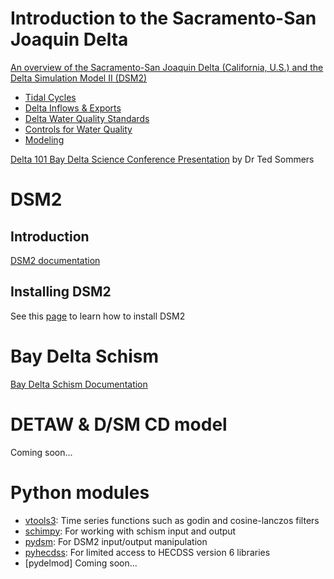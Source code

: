 # Introduction to the Sacramento-San Joaquin Delta
[An overview of the Sacramento-San Joaquin Delta (California, U.S.) and the Delta Simulation Model II (DSM2)](https://youtu.be/NyQIJQa6Qy4)
* [Tidal Cycles](https://youtu.be/NyQIJQa6Qy4?t=776)
* [Delta Inflows & Exports](https://youtu.be/NyQIJQa6Qy4?t=1009)
* [Delta Water Quality Standards](https://youtu.be/NyQIJQa6Qy4?t=1441)
* [Controls for Water Quality](https://youtu.be/NyQIJQa6Qy4?t=1668)
* [Modeling](https://youtu.be/NyQIJQa6Qy4?t=1781)

[Delta 101 Bay Delta Science Conference Presentation](https://youtu.be/ZiT2GxjiQlY) by Dr Ted Sommers

# DSM2
## Introduction
[DSM2 documentation](dsm2)
## Installing DSM2
See this [page](dsm2/installing.md) to learn how to install DSM2

# Bay Delta Schism
[Bay Delta Schism Documentation](https://cadwrdeltamodeling.github.io/BayDeltaSCHISM/html/index.html)

# DETAW & D/SM CD model
Coming soon...

# Python modules

* [vtools3](https://cadwrdeltamodeling.github.io/vtools3/): Time series functions such as godin and cosine-lanczos filters
* [schimpy](https://cadwrdeltamodeling.github.io/schimpy): For working with schism input and output
* [pydsm](https://cadwrdeltamodeling.github.io/pydsm): For DSM2 input/output manipulation
* [pyhecdss](https://cadwrdeltamodeling.github.io/pyhecdss/): For limited access to HECDSS version 6 libraries
* [pydelmod] Coming soon...


